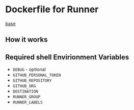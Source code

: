 # Dockerfile for Runner

[base](https://medium.com/dazn-tech/github-self-hosted-runners-on-ecs-f0f7182a3297)

## How it works


## Required shell Envirionment Variables
- `DEBUG` - optional
- `GITHUB_PERSONAL_TOKEN`
- `GITHUB_REPOSITORY`
- `GITHUB_ORG`
- `DESTINATION`
- `RUNNER_GROUP`
- `RUNNER_LABELS`